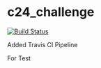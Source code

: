 # c24_challenge

[![Build Status](https://travis-ci.org/khanbhai89/c24_challenge.svg?branch=main)](https://travis-ci.org/khanbhai89/c24_challenge)

Added Travis CI Pipeline

For Test
